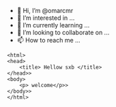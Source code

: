 - 👋 Hi, I’m @omarcmr
- 👀 I’m interested in ...
- 🌱 I’m currently learning ...
- 💞️ I’m looking to collaborate on ...
- 📫 How to reach me ...

<!---
omarcmr/omarcmr is a ✨ special ✨ repository because its `README.md` (this file) appears on your GitHub profile.
You can click the Preview link to take a look at your changes.
--->
<!Doctype html>
	<html>
	<head>
		<title> Hellow sxb </title>
	</head>>
	<body>
		<p> welcome</p>>
	</body>>
	</html>
